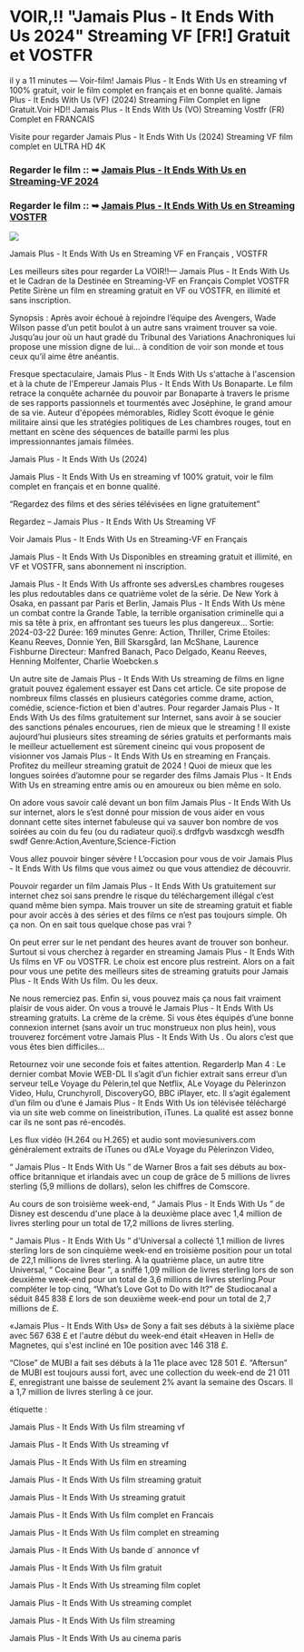 # VOIR,!! "Jamais Plus - It Ends With Us 2024" Streaming VF [FR!] Gratuit et VOSTFR

il y a 11 minutes — Voir-film! Jamais Plus - It Ends With Us en streaming vf 100% gratuit, voir le film complet en français et en bonne qualité. Jamais Plus - It Ends With Us (VF) (2024) Streaming Film Complet en ligne Gratuit.Voir HD!! Jamais Plus - It Ends With Us (VO) Streaming Vostfr (FR) Complet en FRANCAIS

Visite pour regarder Jamais Plus - It Ends With Us (2024) Streaming VF film complet en ULTRA HD 4K

### Regarder le film :: ➥ [Jamais Plus - It Ends With Us en Streaming-VF 2024](https://t.co/A0jsCpyPpn)

### Regarder le film :: ➥ [Jamais Plus - It Ends With Us en Streaming VOSTFR](https://t.co/A0jsCpyPpn)

<p dir="auto"><a href="https://t.co/A0jsCpyPpn" title="PLAYNOW" rel="nofollow"><img src="https://i.imgur.com/jhNGoEt.gif" style="max-width: 100%;"></a></p>

Jamais Plus - It Ends With Us en Streaming VF en Français , VOSTFR

Les meilleurs sites pour regarder La VOIR!!— Jamais Plus - It Ends With Us et le Cadran de la Destinée en Streaming-VF en Français Complet VOSTFR Petite Sirène un film en streaming gratuit en VF ou VOSTFR, en illimité et sans inscription.

Synopsis : Après avoir échoué à rejoindre l’équipe des Avengers, Wade Wilson passe d’un petit boulot à un autre sans vraiment trouver sa voie. Jusqu’au jour où un haut gradé du Tribunal des Variations Anachroniques lui propose une mission digne de lui… à condition de voir son monde et tous ceux qu’il aime être anéantis.

Fresque spectaculaire, Jamais Plus - It Ends With Us s'attache à l'ascension et à la chute de l'Empereur Jamais Plus - It Ends With Us Bonaparte. Le film retrace la conquête acharnée du pouvoir par Bonaparte à travers le prisme de ses rapports passionnels et tourmentés avec Joséphine, le grand amour de sa vie. Auteur d'épopées mémorables, Ridley Scott évoque le génie militaire ainsi que les stratégies politiques de Les chambres rouges, tout en mettant en scène des séquences de bataille parmi les plus impressionnantes jamais filmées.

Jamais Plus - It Ends With Us (2024)

Jamais Plus - It Ends With Us en streaming vf 100% gratuit, voir le film complet en français et en bonne qualité.

“Regardez des films et des séries télévisées en ligne gratuitement”

Regardez – Jamais Plus - It Ends With Us Streaming VF

Voir Jamais Plus - It Ends With Us en Streaming-VF en Français

Jamais Plus - It Ends With Us Disponibles en streaming gratuit et illimité, en VF et VOSTFR, sans abonnement ni inscription.

Jamais Plus - It Ends With Us affronte ses adversLes chambres rougeses les plus redoutables dans ce quatrième volet de la série. De New York à Osaka, en passant par Paris et Berlin, Jamais Plus - It Ends With Us mène un combat contre la Grande Table, la terrible organisation criminelle qui a mis sa tête à prix, en affrontant ses tueurs les plus dangereux... Sortie: 2024-03-22 Durée: 169 minutes Genre: Action, Thriller, Crime Etoiles: Keanu Reeves, Donnie Yen, Bill Skarsgård, Ian McShane, Laurence Fishburne Directeur: Manfred Banach, Paco Delgado, Keanu Reeves, Henning Molfenter, Charlie Woebcken.s

Un autre site de Jamais Plus - It Ends With Us streaming de films en ligne gratuit pouvez également essayer est Dans cet article. Ce site propose de nombreux films classés en plusieurs catégories comme drame, action, comédie, science-fiction et bien d'autres. Pour regarder Jamais Plus - It Ends With Us des films gratuitement sur Internet, sans avoir à se soucier des sanctions pénales encourues, rien de mieux que le streaming ! Il existe aujourd’hui plusieurs sites streaming de séries gratuits et performants mais le meilleur actuellement est sûrement cineinc qui vous proposent de visionner vos Jamais Plus - It Ends With Us en streaming en Français. Profitez du meilleur streaming gratuit de 2024 ! Quoi de mieux que les longues soirées d’automne pour se regarder des films Jamais Plus - It Ends With Us en streaming entre amis ou en amoureux ou bien même en solo.

On adore vous savoir calé devant un bon film Jamais Plus - It Ends With Us sur internet, alors le s’est donné pour mission de vous aider en vous donnant cette sites internet fabuleuse qui va sauver bon nombre de vos soirées au coin du feu (ou du radiateur quoi).s drdfgvb wasdxcgh wesdfh swdf Genre:Action,Aventure,Science-Fiction

Vous allez pouvoir binger sévère ! L’occasion pour vous de voir Jamais Plus - It Ends With Us films que vous aimez ou que vous attendiez de découvrir.

Pouvoir regarder un film Jamais Plus - It Ends With Us gratuitement sur internet chez soi sans prendre le risque du téléchargement illégal c’est quand même bien sympa. Mais trouver un site de streaming gratuit et fiable pour avoir accès à des séries et des films ce n’est pas toujours simple. Oh ça non. On en sait tous quelque chose pas vrai ?

On peut errer sur le net pendant des heures avant de trouver son bonheur. Surtout si vous cherchez à regarder en streaming Jamais Plus - It Ends With Us films en VF ou VOSTFR. Le choix est encore plus restreint. Alors on a fait pour vous une petite des meilleurs sites de streaming gratuits pour Jamais Plus - It Ends With Us film. Ou les deux.

Ne nous remerciez pas. Enfin si, vous pouvez mais ça nous fait vraiment plaisir de vous aider. On vous a trouvé le Jamais Plus - It Ends With Us streaming gratuits. La crème de la crème. Si vous êtes équipés d’une bonne connexion internet (sans avoir un truc monstrueux non plus hein), vous trouverez forcément votre Jamais Plus - It Ends With Us . Ou alors c’est que vous êtes bien difficiles…

Retournez voir une seconde fois et faites attention. RegarderIp Man 4 : Le dernier combat Movie WEB-DL Il s’agit d’un fichier extrait sans erreur d’un serveur telLe Voyage du Pèlerin,tel que Netflix, ALe Voyage du Pèlerinzon Video, Hulu, Crunchyroll, DiscoveryGO, BBC iPlayer, etc. Il s’agit également d’un film ou d’une é Jamais Plus - It Ends With Us ion télévisée téléchargé via un site web comme on lineistribution, iTunes. La qualité est assez bonne car ils ne sont pas ré-encodés.

Les flux vidéo (H.264 ou H.265) et audio sont moviesunivers.com généralement extraits de iTunes ou d’ALe Voyage du Pèlerinzon Video,

“ Jamais Plus - It Ends With Us ” de Warner Bros a fait ses débuts au box-office britannique et irlandais avec un coup de grâce de 5 millions de livres sterling (5,9 millions de dollars), selon les chiffres de Comscore.

Au cours de son troisième week-end, “ Jamais Plus - It Ends With Us ” de Disney est descendu d'une place à la deuxième place avec 1,4 million de livres sterling pour un total de 17,2 millions de livres sterling.

“ Jamais Plus - It Ends With Us ” d'Universal a collecté 1,1 million de livres sterling lors de son cinquième week-end en troisième position pour un total de 22,1 millions de livres sterling. À la quatrième place, un autre titre Universal, “ Cocaine Bear ”, a sniffé 1,09 million de livres sterling lors de son deuxième week-end pour un total de 3,6 millions de livres sterling.Pour compléter le top cinq, “What’s Love Got to Do with It?” de Studiocanal a séduit 845 838 £ lors de son deuxième week-end pour un total de 2,7 millions de £.

«Jamais Plus - It Ends With Us» de Sony a fait ses débuts à la sixième place avec 567 638 £ et l'autre début du week-end était «Heaven in Hell» de Magnetes, qui s'est incliné en 10e position avec 146 318 £.

“Close” de MUBI a fait ses débuts à la 11e place avec 128 501 £. “Aftersun” de MUBI est toujours aussi fort, avec une collection du week-end de 21 011 £, enregistrant une baisse de seulement 2% avant la semaine des Oscars. Il a 1,7 million de livres sterling à ce jour.

étiquette :

Jamais Plus - It Ends With Us film streaming vf

Jamais Plus - It Ends With Us streaming vf

Jamais Plus - It Ends With Us film en streaming

Jamais Plus - It Ends With Us film streaming gratuit

Jamais Plus - It Ends With Us streaming gratuit

Jamais Plus - It Ends With Us film complet en Francais

Jamais Plus - It Ends With Us film complet en streaming

Jamais Plus - It Ends With Us bande d` annonce vf

Jamais Plus - It Ends With Us film gratuit

Jamais Plus - It Ends With Us streaming film coplet

Jamais Plus - It Ends With Us streaming complet

Jamais Plus - It Ends With Us film streaming

Jamais Plus - It Ends With Us au cinema paris
